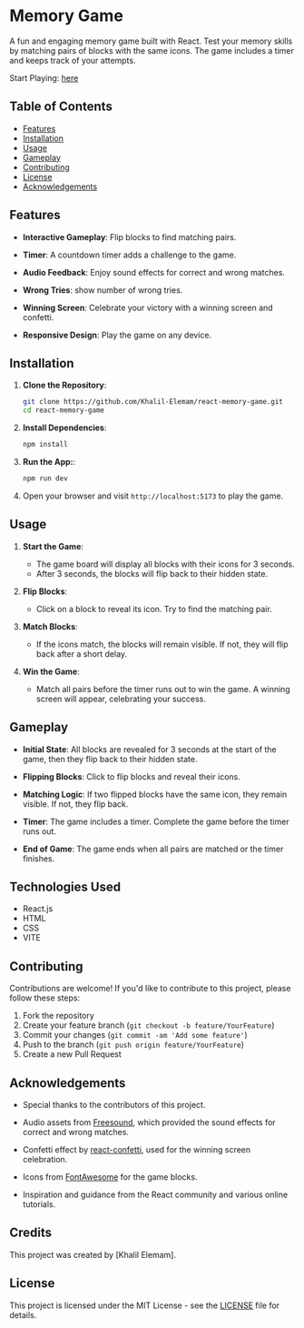 # Memory Game

A fun and engaging memory game built with React. Test your memory skills by matching pairs of blocks with the same icons. The game includes a timer and keeps track of your attempts.

Start Playing:  [here](https://reactjs-vite-memorygame.netlify.app/)

## Table of Contents

- [Features](#features)
- [Installation](#installation)
- [Usage](#usage)
- [Gameplay](#gameplay)
- [Contributing](#contributing)
- [License](#license)
- [Acknowledgements](#acknowledgements)

## Features

- **Interactive Gameplay**: Flip blocks to find matching pairs.

- **Timer**: A countdown timer adds a challenge to the game.

- **Audio Feedback**: Enjoy sound effects for correct and wrong matches.

- **Wrong Tries**: show number of wrong tries.

- **Winning Screen**: Celebrate your victory with a winning screen and confetti.

- **Responsive Design**: Play the game on any device.

## Installation

1. **Clone the Repository**:

   ```bash
   git clone https://github.com/Khalil-Elemam/react-memory-game.git
   cd react-memory-game
   ```

2. **Install Dependencies**:

   ```bash
   npm install
   ```

3. **Run the App:**:

   ```bash
   npm run dev
   ```

4. Open your browser and visit `http://localhost:5173` to play the game.

## Usage

1. **Start the Game**:

   - The game board will display all blocks with their icons for 3 seconds.
   - After 3 seconds, the blocks will flip back to their hidden state.

2. **Flip Blocks**:

   - Click on a block to reveal its icon. Try to find the matching pair.

3. **Match Blocks**:

   - If the icons match, the blocks will remain visible. If not, they will flip back after a short delay.

4. **Win the Game**:
   - Match all pairs before the timer runs out to win the game. A winning screen will appear, celebrating your success.

## Gameplay

- **Initial State**: All blocks are revealed for 3 seconds at the start of the game, then they flip back to their hidden state.

- **Flipping Blocks**: Click to flip blocks and reveal their icons.

- **Matching Logic**: If two flipped blocks have the same icon, they remain visible. If not, they flip back.

- **Timer**: The game includes a timer. Complete the game before the timer runs out.

- **End of Game**: The game ends when all pairs are matched or the timer finishes.

## Technologies Used

- React.js
- HTML
- CSS
- VITE

## Contributing

Contributions are welcome! If you'd like to contribute to this project, please follow these steps:

1. Fork the repository
2. Create your feature branch (`git checkout -b feature/YourFeature`)
3. Commit your changes (`git commit -am 'Add some feature'`)
4. Push to the branch (`git push origin feature/YourFeature`)
5. Create a new Pull Request

## Acknowledgements

- Special thanks to the contributors of this project.

- Audio assets from [Freesound](https://freesound.org/), which provided the sound effects for correct and wrong matches.

- Confetti effect by [react-confetti](https://github.com/alampros/react-confetti), used for the winning screen celebration.

- Icons from [FontAwesome](https://fontawesome.com/) for the game blocks.

- Inspiration and guidance from the React community and various online tutorials.

## Credits

This project was created by [Khalil Elemam].

## License

This project is licensed under the MIT License - see the [LICENSE](LICENSE) file for details.
